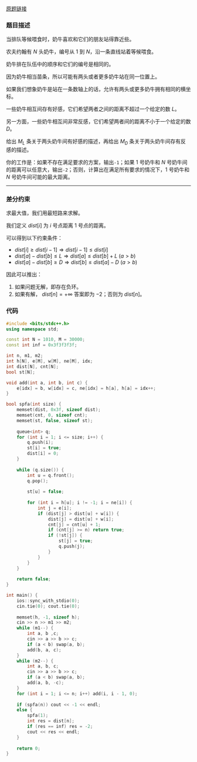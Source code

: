 [原题链接](https://www.acwing.com/problem/content/1172/)


### 题目描述
当排队等候喂食时，奶牛喜欢和它们的朋友站得靠近些。

农夫约翰有 $N$ 头奶牛，编号从 $1$ 到 $N$，沿一条直线站着等候喂食。

奶牛排在队伍中的顺序和它们的编号是相同的。

因为奶牛相当苗条，所以可能有两头或者更多奶牛站在同一位置上。

如果我们想象奶牛是站在一条数轴上的话，允许有两头或更多奶牛拥有相同的横坐标。

一些奶牛相互间存有好感，它们希望两者之间的距离不超过一个给定的数 $L$。

另一方面，一些奶牛相互间非常反感，它们希望两者间的距离不小于一个给定的数 $D$。

给出 $M_L$ 条关于两头奶牛间有好感的描述，再给出 $M_D$ 条关于两头奶牛间存有反感的描述。

你的工作是：如果不存在满足要求的方案，输出`-1`；如果 $1$ 号奶牛和 $N$ 号奶牛间的距离可以任意大，输出`-2`；否则，计算出在满足所有要求的情况下，$1$ 号奶牛和 $N$ 号奶牛间可能的最大距离。

---

### 差分约束
求最大值，我们用最短路来求解。

我们定义 $dist[i]$ 为 $i$ 号点距离 $1$ 号点的距离。

可以得到以下约束条件：

- $dist[i]\ge dist[i-1]\Rightarrow dist[i-1]\le dist[i]$
- $dist[a]-dist[b]\le L\Rightarrow dist[a]\le dist[b]+L~(a>b)$
- $dist[a]-dist[b]\ge D\Rightarrow dist[b]\le dist[a]-D~(a>b)$

因此可以推出：

1. 如果问题无解，即存在负环。
2. 如果有解， $dist[n]=+\infty$ 答案即为 $-2$；否则为 $dist[n]$。

### 代码
```cpp
#include <bits/stdc++.h>
using namespace std;

const int N = 1010, M = 30000;
const int inf = 0x3f3f3f3f;

int n, m1, m2;
int h[N], e[M], w[M], ne[M], idx;
int dist[N], cnt[N];
bool st[N];

void add(int a, int b, int c) {
    e[idx] = b, w[idx] = c, ne[idx] = h[a], h[a] = idx++;
}

bool spfa(int size) {
    memset(dist, 0x3f, sizeof dist);
    memset(cnt, 0, sizeof cnt);
    memset(st, false, sizeof st);
    
    queue<int> q;
    for (int i = 1; i <= size; i++) {
        q.push(i);
        st[i] = true;
        dist[i] = 0;
    }
    
    while (q.size()) {
        int u = q.front();
        q.pop();
        
        st[u] = false;
        
        for (int i = h[u]; i != -1; i = ne[i]) {
            int j = e[i];
            if (dist[j] > dist[u] + w[i]) {
                dist[j] = dist[u] + w[i];
                cnt[j] = cnt[u] + 1;
                if (cnt[j] >= n) return true;
                if (!st[j]) {
                    st[j] = true;
                    q.push(j);
                }
            }
        }
    }
    
    return false;
}

int main() {
    ios::sync_with_stdio(0);
    cin.tie(0); cout.tie(0);
    
    memset(h, -1, sizeof h);
    cin >> n >> m1 >> m2;
    while (m1--) {
        int a, b ,c;
        cin >> a >> b >> c;
        if (a < b) swap(a, b);
        add(b, a, c);
    }
    while (m2--) {
        int a, b, c;
        cin >> a >> b >> c;
        if (a < b) swap(a, b);
        add(a, b, -c);
    }
    for (int i = 1; i <= n; i++) add(i, i - 1, 0);
    
    if (spfa(n)) cout << -1 << endl;
    else {
        spfa(1);
        int res = dist[n];
        if (res == inf) res = -2;
        cout << res << endl;
    }
    
    return 0;
}
```